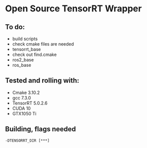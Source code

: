 # Open Source TensorRT Wrapper

## To do:

- build scripts
- check cmake files are needed
- tensorrt_base
- check out find.cmake
- ros2_base
- ros_base

## Tested and rolling with:

- Cmake 3.10.2
- gcc 7.3.0
- TensorRT 5.0.2.6
- CUDA 10
- GTX1050 Ti

## Building, flags needed

```
-DTENSORRT_DIR [***]
```